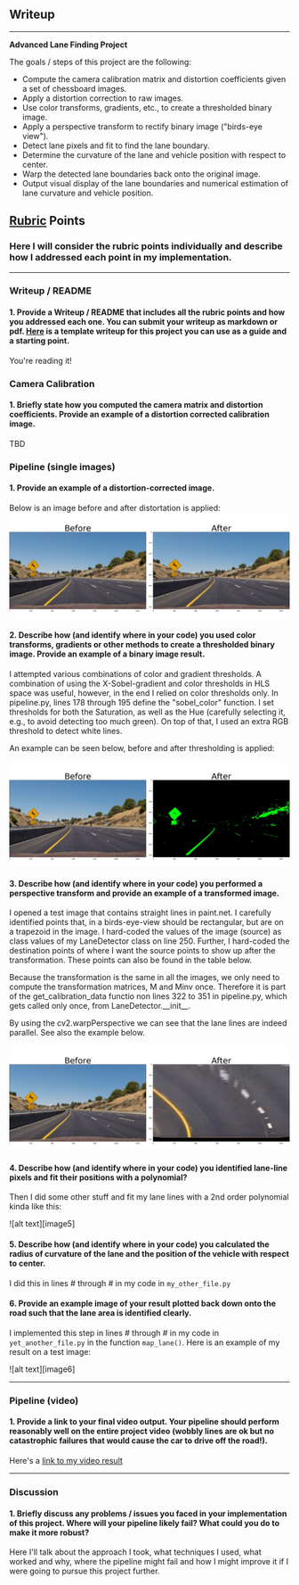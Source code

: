 ## Writeup

---

**Advanced Lane Finding Project**

The goals / steps of this project are the following:

* Compute the camera calibration matrix and distortion coefficients given a set of chessboard images.
* Apply a distortion correction to raw images.
* Use color transforms, gradients, etc., to create a thresholded binary image.
* Apply a perspective transform to rectify binary image ("birds-eye view").
* Detect lane pixels and fit to find the lane boundary.
* Determine the curvature of the lane and vehicle position with respect to center.
* Warp the detected lane boundaries back onto the original image.
* Output visual display of the lane boundaries and numerical estimation of lane curvature and vehicle position.

[//]: # (Image References)

[undistort]: ./images/test2_undistort.jpg "Undistorted"
[color_thresh]: ./images/test2_Sobel.jpg "Color thresholded"
[perspective]: ./images/test2_transform.jpg "Perspective transform"
[video1]: ./project_video.mp4 "Video"

## [Rubric](https://review.udacity.com/#!/rubrics/571/view) Points

### Here I will consider the rubric points individually and describe how I addressed each point in my implementation.  

---

### Writeup / README

#### 1. Provide a Writeup / README that includes all the rubric points and how you addressed each one.  You can submit your writeup as markdown or pdf.  [Here](https://github.com/udacity/CarND-Advanced-Lane-Lines/blob/master/writeup_template.md) is a template writeup for this project you can use as a guide and a starting point.  

You're reading it!

### Camera Calibration

#### 1. Briefly state how you computed the camera matrix and distortion coefficients. Provide an example of a distortion corrected calibration image.

TBD

### Pipeline (single images)

#### 1. Provide an example of a distortion-corrected image.

Below is an image before and after distortation is applied:
![undistort][undistort]


#### 2. Describe how (and identify where in your code) you used color transforms, gradients or other methods to create a thresholded binary image.  Provide an example of a binary image result.


I attempted various combinations of color and gradient thresholds. A combination of using the X-Sobel-gradient and color thresholds in HLS space was useful, however, in the end I relied on color thresholds only. In pipeline.py, lines 178 through 195 define the "sobel\_color" function. I set thresholds for both the Saturation, as well as the Hue (carefully selecting it, e.g., to avoid detecting too much green). On top of that, I used an extra RGB threshold to detect white lines.

An example can be seen below, before and after thresholding is applied:

![Thresholded image][color_thresh]

#### 3. Describe how (and identify where in your code) you performed a perspective transform and provide an example of a transformed image.

I opened a test image that contains straight lines in paint.net. I carefully identified points that, in a birds-eye-view should be rectangular, but are on a trapezoid in the image. I hard-coded the values of the image (source) as class values of my LaneDetector class on line 250. Further, I hard-coded the destination points of where I want the source points to show up after the transformation. These points can also be found in the table below.

Because the transformation is the same in all the images, we only need to compute the transformation matrices, M and Minv once. Therefore it is part of the get\_calibration\_data functio non lines 322 to 351 in pipeline.py, which gets called only once, from LaneDetector.\_\_init\_\_.

By using the cv2.warpPerspective we can see that the lane lines are indeed parallel. See also the example below.

![perspective transform][perspective]

#### 4. Describe how (and identify where in your code) you identified lane-line pixels and fit their positions with a polynomial?

Then I did some other stuff and fit my lane lines with a 2nd order polynomial kinda like this:

![alt text][image5]

#### 5. Describe how (and identify where in your code) you calculated the radius of curvature of the lane and the position of the vehicle with respect to center.

I did this in lines # through # in my code in `my_other_file.py`

#### 6. Provide an example image of your result plotted back down onto the road such that the lane area is identified clearly.

I implemented this step in lines # through # in my code in `yet_another_file.py` in the function `map_lane()`.  Here is an example of my result on a test image:

![alt text][image6]

---

### Pipeline (video)

#### 1. Provide a link to your final video output.  Your pipeline should perform reasonably well on the entire project video (wobbly lines are ok but no catastrophic failures that would cause the car to drive off the road!).

Here's a [link to my video result](./project_video.mp4)

---

### Discussion

#### 1. Briefly discuss any problems / issues you faced in your implementation of this project.  Where will your pipeline likely fail?  What could you do to make it more robust?

Here I'll talk about the approach I took, what techniques I used, what worked and why, where the pipeline might fail and how I might improve it if I were going to pursue this project further.  
